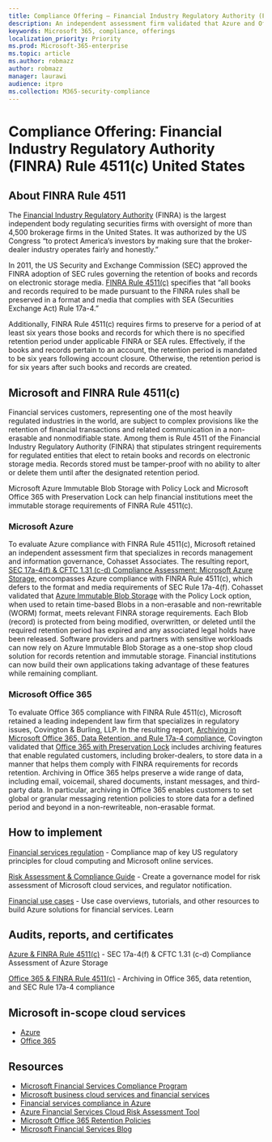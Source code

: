 ```yaml
---
title: Compliance Offering — Financial Industry Regulatory Authority (FINRA) Rule 4511(c) United States
description: An independent assessment firm validated that Azure and Office 365 can help financial firms meet FINRA Rule 4511 records retention and immutable storage requirements.
keywords: Microsoft 365, compliance, offerings
localization_priority: Priority
ms.prod: Microsoft-365-enterprise
ms.topic: article
ms.author: robmazz
author: robmazz
manager: laurawi
audience: itpro
ms.collection: M365-security-compliance
---
```


# Compliance Offering: Financial Industry Regulatory Authority (FINRA) Rule 4511(c) United States

## About FINRA Rule 4511

The [Financial Industry Regulatory Authority](https://docs.microsoft.com/office365/securitycompliance/retention-policies) (FINRA) is the largest independent body regulating securities firms with oversight of more than 4,500 brokerage firms in the United States. It was authorized by the US Congress “to protect America’s investors by making sure that the broker-dealer industry operates fairly and honestly.”

In 2011, the US Security and Exchange Commission (SEC) approved the FINRA adoption of SEC rules governing the retention of books and records on electronic storage media. [FINRA Rule 4511(c)](https://techcommunity.microsoft.com/t5/Financial-Services-Blog/bg-p/FinancialServicesBlog) specifies that “all books and records required to be made pursuant to the FINRA rules shall be preserved in a format and media that complies with SEA (Securities Exchange Act) Rule 17a-4.”

Additionally, FINRA Rule 4511(c) requires firms to preserve for a period of at least six years those books and records for which there is no specified retention period under applicable FINRA or SEA rules. Effectively, if the books and records pertain to an account, the retention period is mandated to be six years following account closure. Otherwise, the retention period is for six years after such books and records are created.

## Microsoft and FINRA Rule 4511(c)

Financial services customers, representing one of the most heavily regulated industries in the world, are subject to complex provisions like the retention of financial transactions and related communication in a non-erasable and nonmodifiable state. Among them is Rule 4511 of the Financial Industry Regulatory Authority (FINRA) that stipulates stringent requirements for regulated entities that elect to retain books and records on electronic storage media. Records stored must be tamper-proof with no ability to alter or delete them until after the designated retention period.

Microsoft Azure Immutable Blob Storage with Policy Lock and Microsoft Office 365 with Preservation Lock can help financial institutions meet the immutable storage requirements of FINRA Rule 4511(c).

### Microsoft Azure

To evaluate Azure compliance with FINRA Rule 4511(c), Microsoft retained an independent assessment firm that specializes in records management and information governance, Cohasset Associates. The resulting report, [SEC 17a-4(f) & CFTC 1.31 (c-d) Compliance Assessment: Microsoft Azure Storage](https://aka.ms/o365-compliance-framework?command=Download&downloadType=Document&downloadId=19b08fd4-d276-43e8-9461-715981d0ea20&docTab=4ce99610-c9c0-11e7-8c2c-f908a777fa4d_GRC_Assessment_Reports), encompasses Azure compliance with FINRA Rule 4511(c), which defers to the format and media requirements of SEC Rule 17a-4(f). Cohasset validated that [Azure Immutable Blob Storage](https://docs.microsoft.com/azure/industry/financial/) with the Policy Lock option, when used to retain time-based Blobs in a non-erasable and non-rewritable (WORM) format, meets relevant FINRA storage requirements. Each Blob (record) is protected from being modified, overwritten, or deleted until the required retention period has expired and any associated legal holds have been released. Software providers and partners with sensitive workloads can now rely on Azure Immutable Blob Storage as a one-stop shop cloud solution for records retention and immutable storage. Financial institutions can now build their own applications taking advantage of these features while remaining compliant.

### Microsoft Office 365

To evaluate Office 365 compliance with FINRA Rule 4511(c), Microsoft retained a leading independent law firm that specializes in regulatory issues, Covington & Burling, LLP. In the resulting report, [Archiving in Microsoft Office 365, Data Retention, and Rule 17a-4 compliance](https://aka.ms/FSCP-Print?linkid=830440), Covington validated that [Office 365 with Preservation Lock](https://www.finra.org/#locking-a-retention-policy) includes archiving features that enable regulated customers, including broker-dealers, to store data in a manner that helps them comply with FINRA requirements for records retention. Archiving in Office 365 helps preserve a wide range of data, including email, voicemail, shared documents, instant messages, and third-party data. In particular, archiving in Office 365 enables customers to set global or granular messaging retention policies to store data for a defined period and beyond in a non-rewriteable, non-erasable format.

## How to implement

[Financial services regulation](http://www.finra.org/sites/default/files/NoticeDocument/p123548.pdf)
    - Compliance map of key US regulatory principles for cloud computing and Microsoft online services.

[Risk Assessment & Compliance Guide](https://servicetrust.microsoft.com/ViewPage/MSComplianceGuide)
    - Create a governance model for risk assessment of Microsoft cloud services, and regulator notification.

[Financial use cases](https://azure.microsoft.com/en-us/resources/videos/azurecon-2015-financial-services-compliance-in-azure/)
    - Use case overviews, tutorials, and other resources to build Azure solutions for financial services. Learn

## Audits, reports, and certificates

[Azure & FINRA Rule 4511(c)](https://aka.ms/FFIEC-CSDT?command=Download&downloadType=Document&downloadId=19b08fd4-d276-43e8-9461-715981d0ea20&docTab=4ce99610-c9c0-11e7-8c2c-f908a777fa4d_GRC_Assessment_Reports)
    - SEC 17a-4(f) & CFTC 1.31 (c-d) Compliance Assessment of Azure Storage

[Office 365 & FINRA Rule 4511(c)](https://docs.microsoft.com/en-us/office365/securitycompliance/retention-policies)
    - Archiving in Office 365, data retention, and SEC Rule 17a-4 compliance

## Microsoft in-scope cloud services

- [Azure](https://aka.ms/FinServ-Guide-US)
- [Office 365](https://docs.microsoft.com/azure/storage/blobs/storage-blob-immutable-storage)

## Resources

- [Microsoft Financial Services Compliance Program](https://servicetrust.microsoft.com/ViewPage/MSComplianceGuide)
- [Microsoft business cloud services and financial services](https://servicetrust.microsoft.com/viewpage/financialservicesoverview)
- [Financial services compliance in Azure](https://go.microsoft.com/fwlink/)
- [Azure Financial Services Cloud Risk Assessment Tool](https://www.microsoft.com/en-us/microsoft-365/blog/2015/11/10/office-365-exchange-online-archiving-now-meets-sec-rule-17a-4-requirements/)
- [Microsoft Office 365 Retention Policies](https://aka.ms/AzureCompliance)
- [Microsoft Financial Services Blog](https://aka.ms/RiskGovernanceGuide)

